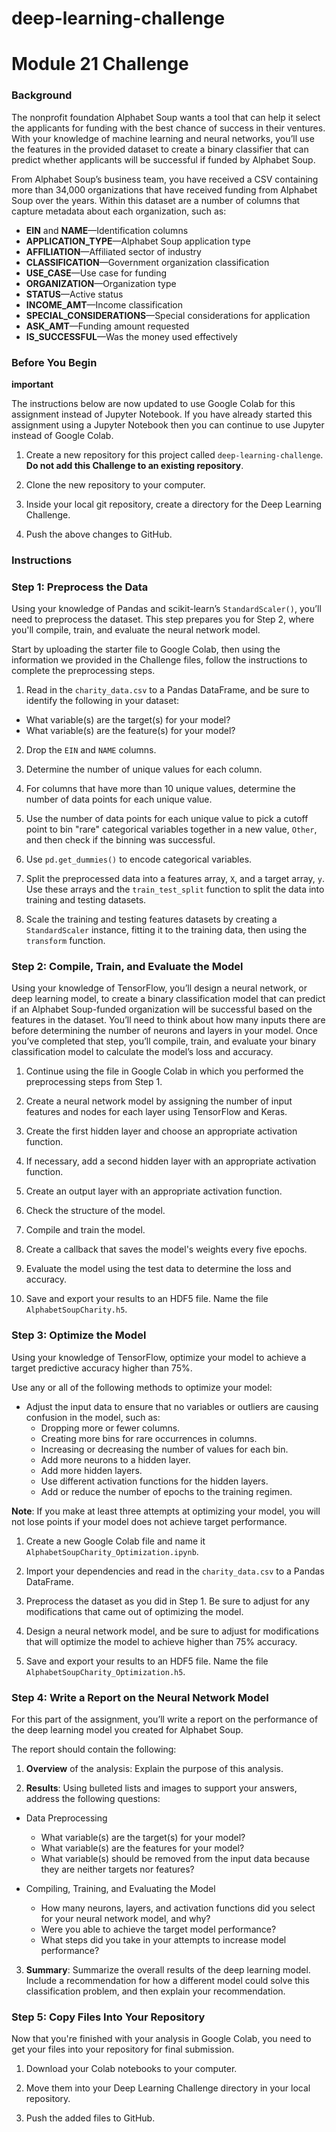 # deep-learning-challenge

<html class="" dir="ltr" lang="en"><head>
<script src="https://cdn.cookielaw.org/consent/361df3af-d1f9-49b0-bece-f1622873f2ca/OtAutoBlock.js" type="text/javascript">

</script>
<body class="with-left-side course-menu-expanded with-right-side assignments primary-nav-expanded full-width context-course_3251 responsive_student_grades_page webkit chrome no-touch">
  <h1 class="title">Module 21 Challenge  </h1>
  <h3>Background</h3>
  <p>The nonprofit foundation Alphabet Soup wants a tool that can help it select the applicants for funding with the best chance of success in their ventures. With your knowledge of machine learning and neural networks, you’ll use the features in the provided dataset to create a binary classifier that can predict whether applicants will be successful if funded by Alphabet Soup.</p>
  <p>From Alphabet Soup’s business team, you have received a CSV containing more than 34,000 organizations that have received funding from Alphabet Soup over the years. Within this dataset are a number of columns that capture metadata about each organization, such as:</p>
  <ul>
    <li>
<strong>EIN</strong> and <strong>NAME</strong>—Identification columns</li>
    <li>
<strong>APPLICATION_TYPE</strong>—Alphabet Soup application type</li>
    <li>
<strong>AFFILIATION</strong>—Affiliated sector of industry</li>
    <li>
<strong>CLASSIFICATION</strong>—Government organization classification</li>
    <li>
<strong>USE_CASE</strong>—Use case for funding</li>
    <li>
<strong>ORGANIZATION</strong>—Organization type</li>
    <li>
<strong>STATUS</strong>—Active status</li>
    <li>
<strong>INCOME_AMT</strong>—Income classification</li>
    <li>
<strong>SPECIAL_CONSIDERATIONS</strong>—Special considerations for application</li>
    <li>
<strong>ASK_AMT</strong>—Funding amount requested</li>
    <li>
<strong>IS_SUCCESSFUL</strong>—Was the money used effectively</li>
  </ul>
  <h3>Before You Begin</h3>
  <div class="content-section callout important title-above"><strong class="blockquote-title">important</strong><div>
    <p>The instructions below are now updated to use Google Colab for this assignment instead of Jupyter Notebook. If you have already started this assignment using a Jupyter Notebook then you can continue to use   Jupyter instead of Google Colab.
    </p>
  </div></div>
  <ol>
    <li>
      <p>Create a new repository for this project called <code>deep-learning-challenge</code>. <strong>Do not add this Challenge to an existing repository</strong>.</p>
    </li>
    <li>
      <p>Clone the new repository to your computer.</p>
    </li>
    <li>
      <p>Inside your local git repository, create a directory for the Deep Learning Challenge.</p>
    </li>
    <li>
      <p>Push the above changes to GitHub.</p>
    </li>
  </ol>
 
  <h3>Instructions</h3>
  <h3>Step 1: Preprocess the Data</h3>
  <p>Using your knowledge of Pandas and scikit-learn’s <code>StandardScaler()</code>, you’ll need to preprocess the dataset. This step prepares you for Step 2, where you'll compile, train, and evaluate the neural network model.</p>
  <p>Start by uploading the starter file to Google Colab, then using the information we provided in the Challenge files, follow the instructions to complete the preprocessing steps.</p>
  <ol>
    <li>Read in the <code>charity_data.csv</code> to a Pandas DataFrame, and be sure to identify the following in your dataset:</li>
  </ol>
  <ul>
    <li>What variable(s) are the target(s) for your model?</li>
    <li>What variable(s) are the feature(s) for your model?</li>
  </ul>
  <ol start="2">
    <li>
      <p>Drop the <code>EIN</code> and <code>NAME</code> columns.</p>
    </li>
    <li>
      <p>Determine the number of unique values for each column.</p>
    </li>
    <li>
      <p>For columns that have more than 10 unique values, determine the number of data points for each unique value.</p>
    </li>
    <li>
      <p>Use the number of data points for each unique value to pick a cutoff point to bin "rare" categorical variables together in a new value, <code>Other</code>, and then check if the binning was successful.</p>
    </li>
    <li>
      <p>Use <code>pd.get_dummies()</code> to encode categorical variables.</p>
    </li>
    <li>
      <p>Split the preprocessed data into a features array, <code>X</code>, and a target array, <code>y</code>. Use these arrays and the <code>train_test_split</code> function to split the data into training and testing datasets.</p>
    </li>
    <li>
      <p>Scale the training and testing features datasets by creating a <code>StandardScaler</code> instance, fitting it to the training data, then using the <code>transform</code> function.</p>
    </li>
  </ol>
  <h3>Step 2: Compile, Train, and Evaluate the Model</h3>
  <p>Using your knowledge of TensorFlow, you’ll design a neural network, or deep learning model, to create a binary classification model that can predict if an Alphabet Soup-funded organization will be successful based on the features in the dataset. You’ll need to think about how many inputs there are before determining the number of neurons and layers in your model. Once you’ve completed that step, you’ll compile, train, and evaluate your binary classification model to calculate the model’s loss and accuracy.</p>
  <ol>
    <li>
      <p>Continue using the file in Google Colab in which you performed the preprocessing steps from Step 1.</p>
    </li>
    <li>
      <p>Create a neural network model by assigning the number of input features and nodes for each layer using TensorFlow and Keras.</p>
    </li>
    <li>
      <p>Create the first hidden layer and choose an appropriate activation function.</p>
    </li>
    <li>
      <p>If necessary, add a second hidden layer with an appropriate activation function.</p>
    </li>
    <li>
      <p>Create an output layer with an appropriate activation function.</p>
    </li>
    <li>
      <p>Check the structure of the model.</p>
    </li>
    <li>
      <p>Compile and train the model.</p>
    </li>
    <li>
      <p>Create a callback that saves the model's weights every five epochs.</p>
    </li>
    <li>
      <p>Evaluate the model using the test data to determine the loss and accuracy.</p>
    </li>
    <li>
      <p>Save and export your results to an HDF5 file. Name the file <code>AlphabetSoupCharity.h5</code>.</p>
    </li>
  </ol>
  <h3>Step 3: Optimize the Model</h3>
  <p>Using your knowledge of TensorFlow, optimize your model to achieve a target predictive accuracy higher than 75%.</p>
  <p>Use any or all of the following methods to optimize your model:</p>
  <ul>
    <li>Adjust the input data to ensure that no variables or outliers are causing confusion in the model, such as:
      <ul>
        <li>Dropping more or fewer columns.</li>
        <li>Creating more bins for rare occurrences in columns.</li>
        <li>Increasing or decreasing the number of values for each bin.</li>
        <li>Add more neurons to a hidden layer.</li>
        <li>Add more hidden layers.</li>
        <li>Use different activation functions for the hidden layers.</li>
        <li>Add or reduce the number of epochs to the training regimen.</li>
      </ul>
    </li>
  </ul>
  <p><strong>Note</strong>: If you make at least three attempts at optimizing your model, you will not lose points if your model does not achieve target performance.</p>
  <ol>
    <li>
      <p>Create a new Google Colab file and name it <code>AlphabetSoupCharity_Optimization.ipynb</code>.</p>
    </li>
    <li>
      <p>Import your dependencies and read in the <code>charity_data.csv</code> to a Pandas DataFrame.</p>
    </li>
    <li>
      <p>Preprocess the dataset as you did in Step 1. Be sure to adjust for any modifications that came out of optimizing the model.</p>
    </li>
    <li>
      <p>Design a neural network model, and be sure to adjust for modifications that will optimize the model to achieve higher than 75% accuracy.</p>
    </li>
    <li>
      <p>Save and export your results to an HDF5 file. Name the file <code>AlphabetSoupCharity_Optimization.h5</code>.</p>
    </li>
  </ol>
  <h3>Step 4: Write a Report on the Neural Network Model</h3>
  <p>For this part of the assignment, you’ll write a report on the performance of the deep learning model you created for Alphabet Soup.</p>
  <p>The report should contain the following:</p>
  <ol>
    <li>
      <p><strong>Overview</strong> of the analysis: Explain the purpose of this analysis.</p>
    </li>
    <li>
      <p><strong>Results</strong>: Using bulleted lists and images to support your answers, address the following questions:</p>
    </li>
  </ol>
  <ul>
    <li>
      <p>Data Preprocessing</p>
      <ul>
        <li>What variable(s) are the target(s) for your model?</li>
        <li>What variable(s) are the features for your model?</li>
        <li>What variable(s) should be removed from the input data because they are neither targets nor features?</li>
      </ul>
    </li>
    <li>
      <p>Compiling, Training, and Evaluating the Model</p>
      <ul>
        <li>How many neurons, layers, and activation functions did you select for your neural network model, and why?</li>
        <li>Were you able to achieve the target model performance?</li>
        <li>What steps did you take in your attempts to increase model performance?</li>
      </ul>
    </li>
  </ul>
  <ol start="3">
    <li>
<strong>Summary</strong>: Summarize the overall results of the deep learning model. Include a recommendation for how a different model could solve this classification problem, and then explain your recommendation.</li>
  </ol>
  <h3>Step 5: Copy Files Into Your Repository</h3>
  <p>Now that you're finished with your analysis in Google Colab, you need to get your files into your repository for final submission.</p>
  <ol>
    <li>
      <p>Download your Colab notebooks to your computer.</p>
    </li>
    <li>
      <p>Move them into your Deep Learning Challenge directory in your local repository.</p>
    </li>
    <li>
      <p>Push the added files to GitHub.</p>
    </li>
  </ol>   

</body></html>